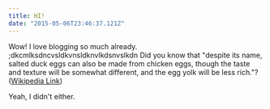 ```yaml
---
title: HI!
date: "2015-05-06T23:46:37.121Z"
---
```


Wow! I love blogging so much already.
;dkcmlksdncvsldkvnsldknvlkdsnvslkdn
Did you know that "despite its name, salted duck eggs can also be made from
chicken eggs, though the taste and texture will be somewhat different, and the
egg yolk will be less rich."?
([Wikipedia Link](https://en.wikipedia.org/wiki/Salted_duck_egg))

Yeah, I didn't either.

